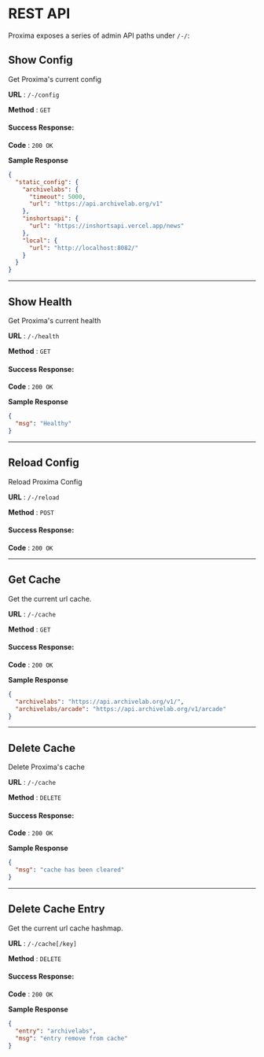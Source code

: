 # REST API

Proxima exposes a series of admin API paths under `/-/`:

## Show Config
Get Proxima's current config

**URL** : `/-/config`

**Method** : `GET`

#### Success Response:

**Code** : `200 OK`

**Sample Response**

```json
{
  "static_config": {
    "archivelabs": {
      "timeout": 5000,
      "url": "https://api.archivelab.org/v1"
    },
    "inshortsapi": {
      "url": "https://inshortsapi.vercel.app/news"
    },
    "local": {
      "url": "http://localhost:8082/"
    }
  }
}
```
---
## Show Health
Get Proxima's current health

**URL** : `/-/health`

**Method** : `GET`

#### Success Response:

**Code** : `200 OK`

**Sample Response**

```json
{
  "msg": "Healthy"
}
```
---
## Reload Config
Reload Proxima Config

**URL** : `/-/reload`

**Method** : `POST`

#### Success Response:

**Code** : `200 OK`

---
## Get Cache
Get the current url cache.

**URL** : `/-/cache`

**Method** : `GET`

#### Success Response:

**Code** : `200 OK`

**Sample Response**

```json
{
  "archivelabs": "https://api.archivelab.org/v1/",
  "archivelabs/arcade": "https://api.archivelab.org/v1/arcade"
}
```
---
## Delete Cache
Delete Proxima's cache

**URL** : `/-/cache`

**Method** : `DELETE`

#### Success Response:

**Code** : `200 OK`

**Sample Response**

```json
{
  "msg": "cache has been cleared"
}
```
---
## Delete Cache Entry
Get the current url cache hashmap.

**URL** : `/-/cache[/key]`

**Method** : `DELETE`

#### Success Response:

**Code** : `200 OK`

**Sample Response**

```json
{
  "entry": "archivelabs",
  "msg": "entry remove from cache"
}
```
